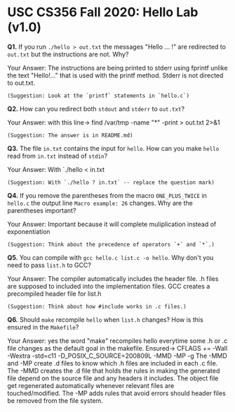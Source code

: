 # USC CS356 Fall 2020: Hello Lab (v1.0)


**Q1.** If you run `./hello > out.txt` the messages "Hello ... !" are
redirected to `out.txt` but the instructions are not. Why?

Your Answer: The instructions are being printed to stderr using fprintf unlike the text "Hello!..." that is used with the printf method. Stderr is not directed to out.txt.
```
(Suggestion: Look at the `printf` statements in `hello.c`)

```


**Q2.** How can you redirect both `stdout` and `stderr` to `out.txt`?

Your Answer: with this line-> find /var/tmp -name "*" -print > out.txt 2>&1
```
(Suggestion: The answer is in README.md)

```


**Q3.** The file `in.txt` contains the input for `hello`. How can you make
`hello` read from `in.txt` instead of `stdin`?

Your Answer: With `./hello < in.txt
```
(Suggestion: With `./hello ? in.txt` -- replace the question mark)

```


**Q4.** If you remove the parentheses from the macro `ONE_PLUS_TWICE` in
`hello.c` the output line `Macro example: 26` changes. Why are the parentheses
important?

Your Answer: Important because it will complete muliplication instead of exponentiation
```
(Suggestion: Think about the precedence of operators `+` and `*`.)

```


**Q5.** You can compile with `gcc hello.c list.c -o hello`. Why don't you
need to pass `list.h` to GCC?

Your Answer: The compiler automatically includes the header file. .h files are supposed to included into the implementation files. GCC creates a precompiled header file for list.h
```
(Suggestion: Think about how #include works in .c files.)

```

**Q6.** Should `make` recompile `hello` when `list.h` changes? How is this
ensured in the `Makefile`?

Your Answer: yes the word "make" recompiles hello everytime some .h or .c file changes as the default goal in the makefile. 
Ensured->  CFLAGS += -Wall -Wextra -std=c11 -D_POSIX_C_SOURCE=200809L -MMD -MP -g
The -MMD and -MP create .d files to know which .h files are included in each .c file.
The -MMD creates the .d file that holds the rules in making the generated file depend on the source file and any headers it includes. The object file get regenerated automatically whenever relevant files are touched/modified. 
The -MP adds rules that avoid errors should header files be removed from the file system.
